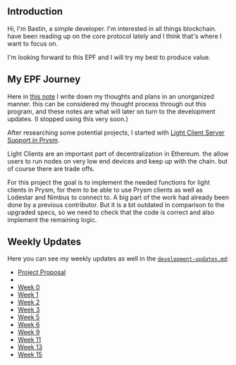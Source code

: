 ## Introduction

Hi, I'm Bastin, a simple developer. I'm interested in all things blockchain. have been reading up on the core protocol lately and I think that's where I want to focus on.

I'm looking forward to this EPF and I will try my best to produce value.

## My EPF Journey

Here in [this note](https://hackmd.io/@Bastin/r1oxkeNVR) I write down my thoughts and plans in an unorganized manner. this can be considered my thought process through out this program, and these notes are what will later on turn to the development updates. (I stopped using this very soon.)

After researching some potential projects, I started with [Light Client Server Support in Prysm](https://github.com/eth-protocol-fellows/cohort-five/blob/main/projects/project-ideas.md#prysm-light-client-support).

Light Clients are an important part of decentralization in Ethereum. the allow users to run nodes on very low end devices and keep up with the chain. but of course there are trade offs.

For this project the goal is to implement the needed functions for light clients in Prysm, for them to be able to use Prysm clients as well as Lodestar and Nimbus to connect to. A big part of the work had already been done by a previous contributor. But it is a bit outdated in comparison to the upgraded specs, so we need to check that the code is correct and also implement the remaining logic.

## Weekly Updates

Here you can see my weekly updates as well in the [`development-updates.md`](https://github.com/eth-protocol-fellows/cohort-five/blob/main/development-updates.md):

- [Project Proposal](https://github.com/eth-protocol-fellows/cohort-five/blob/main/projects/light-client-support-in-prysm.md)
-
- [Week 0](https://hackmd.io/@Bastin/HJ6hOLQHC)
- [Week 1](https://hackmd.io/@Bastin/HyM3AmnrA)
- [Week 2](https://hackmd.io/@Bastin/H1JgDZLU0)
- [Week 3](https://hackmd.io/@Bastin/By8UVwlPA)
- [Week 5](https://hackmd.io/@Bastin/HyqHfO9OR)
- [Week 6](https://hackmd.io/@Bastin/Hke55_9dR)
- [Week 9](https://hackmd.io/@Bastin/B1Ja58D9C)
- [Week 11](https://hackmd.io/@Bastin/SyNqyCdoA)
- [Week 13](https://hackmd.io/@Bastin/S1n5EXoh0)
- [Week 15](https://hackmd.io/@Bastin/r1WiyPnp0)